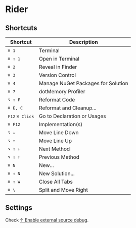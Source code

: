 # Rider

## Shortcuts

| Shortcut                          | Description                        |
| --------------------------------- | ---------------------------------- |
| <kbd>⌘ 1 </kbd>                   | Terminal                           |
| <kbd>⌘ ⇧ 1 </kbd>                 | Open in Terminal                   |
| <kbd>⌘ 2 </kbd>                   | Reveal in Finder                   |
| <kbd>⌘ 3 </kbd>                   | Version Control                    |
| <kbd>⌘ 4 </kbd>                   | Manage NuGet Packages for Solution |
| <kbd>⌘ 7 </kbd>                   | dotMemory Profiler                 |
| <kbd>⌥ ⇧ F </kbd>                 | Reformat Code                      |
| <kbd>⌘ E, C </kbd>                | Reformat and Cleanup...            |
| <kbd>F12</kbd> <kbd>⌘ Click</kbd> | Go to Declaration or Usages        |
| <kbd>⌘ F12</kbd>                  | Implementation(s)                  |
| <kbd>⌥ ↓</kbd>                    | Move Line Down                     |
| <kbd>⌥ ↑</kbd>                    | Move Line Up                       |
| <kbd>⌥ ⇧ ↓</kbd>                  | Next Method                        |
| <kbd>⌥ ⇧ ↑</kbd>                  | Previous Method                    |
| <kbd>⌘ N</kbd>                    | New...                             |
| <kbd>⌘ ⇧ N</kbd>                  | New Solution...                    |
| <kbd>⌘ ⇧ W</kbd>                  | Close All Tabs                     |
| <kbd>⌘ \\</kbd>                   | Split and Move Right               |

## Settings

Check [↑ Enable external source debug](https://youtrack.jetbrains.com/issue/RIDER-33772/Debugger-does-not-stop-at-breakpoints-set-in-decompiled-code-of-external-library).
